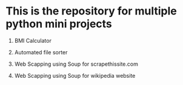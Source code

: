 # This is the repository for multiple python mini projects

1) BMI Calculator

2) Automated file sorter

3) Web Scapping using Soup for scrapethissite.com

4) Web Scapping using Soup for wikipedia website
